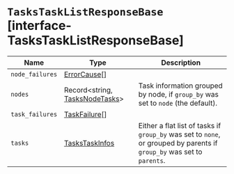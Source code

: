 # `TasksTaskListResponseBase` [interface-TasksTaskListResponseBase]

| Name | Type | Description |
| - | - | - |
| `node_failures` | [ErrorCause](./ErrorCause.md)[] | &nbsp; |
| `nodes` | Record<string, [TasksNodeTasks](./TasksNodeTasks.md)> | Task information grouped by node, if `group_by` was set to `node` (the default). |
| `task_failures` | [TaskFailure](./TaskFailure.md)[] | &nbsp; |
| `tasks` | [TasksTaskInfos](./TasksTaskInfos.md) | Either a flat list of tasks if `group_by` was set to `none`, or grouped by parents if `group_by` was set to `parents`. |
